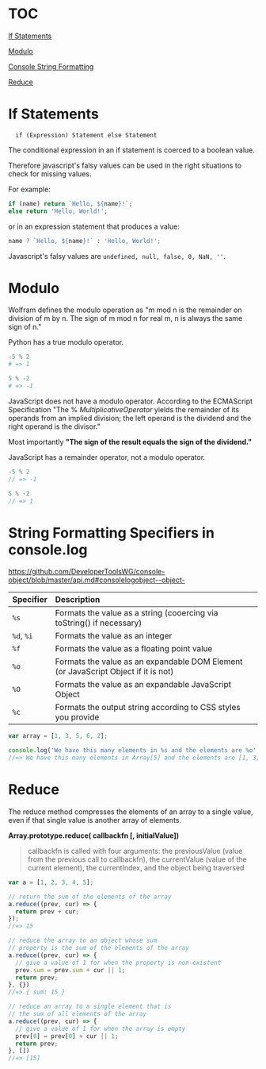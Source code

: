 # TOC

[If Statements](#if-statements)

[Modulo](#modulo)

[Console String Formatting](#string-formatting-specifiers-in-consolelog)

[Reduce](#reduce)

# If Statements

```
  if (Expression) Statement else Statement
  ```
The conditional expression in an if statement is coerced to a boolean value.
  
  Therefore javascript's falsy values can be used in the right situations to check for missing values.
  
  For example: 
  ```javascript
  if (name) return `Hello, ${name}!`;
  else return 'Hello, World!';
  ```
  or in an expression statement that produces a value:
  ```javascript
  name ? `Hello, ${name}!` : 'Hello, World!';
  ```
  
  Javascript's falsy values are `undefined, null, false, 0, NaN, ''`.
  
# Modulo

Wolfram defines the modulo operation as "m mod n is the remainder on division of m by n.
The sign of m mod n for real m, n is always the same sign of n."

Python has a true modulo operator.
```python
-5 % 2
# => 1

5 % -2
# => -1
```

JavaScript does not have a modulo operator. According to the ECMAScript Specification "The
% *MultiplicativeOperator* yields the remainder of its operands from an implied division; the
left operand is the dividend and the right operand is the divisor."

Most importantly **"The sign of the result equals the sign of the dividend."**

JavaScript has a remainder operator, not a modulo operator.
```javascript
-5 % 2
// => -1

5 % -2
// => 1
```
  
# String Formatting Specifiers in console.log

https://github.com/DeveloperToolsWG/console-object/blob/master/api.md#consolelogobject--object-

| Specifier         | Description                                                                        |
|:----------------- |:-----------------------------------------------------------------------------------| 
| `%s`              | Formats the value as a string (cooercing via toString() if necessary)              |
| `%d`, `%i`        | Formats the value as an integer                                                    |
| `%f`              | Formats the value as a floating point value                                        |
| `%o`              | Formats the value as an expandable DOM Element (or JavaScript Object if it is not) |
| `%O`              | Formats the value as an expandable JavaScript Object                               |
| `%c`              | Formats the output string according to CSS styles you provide                      |

```javascript
var array = [1, 3, 5, 6, 2];

console.log('We have this many elements in %s and the elements are %o', array, array);
//=> We have this many elements in Array[5] and the elements are [1, 3, 5, 6, 2]
```

# Reduce

The reduce method compresses the elements of an array to a single value, even if that single value is another array of elements.

**Array.prototype.reduce( callbackfn [, initialValue])**


> callbackfn is called with four arguments: the previousValue (value from the previous call to callbackfn),
> the currentValue (value of the current element), the currentIndex, and the object being traversed

```javascript
var a = [1, 2, 3, 4, 5];

// return the sum of the elements of the array
a.reduce((prev, cur) => {
  return prev + cur;
});
//=> 15

// reduce the array to an object whose sum
// property is the sum of the elements of the array
a.reduce((prev, cur) => {
  // give a value of 1 for when the property is non-existent
  prev.sum = prev.sum + cur || 1;
  return prev;
}, {})
//=> { sum: 15 }

// reduce an array to a single element that is 
// the sum of all elements of the array
a.reduce((prev, cur) => {
  // give a value of 1 for when the array is empty
  prev[0] = prev[0] + cur || 1;
  return prev;
}, [])
//=> [15]
```
